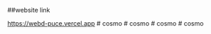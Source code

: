 ##website link

https://webd-puce.vercel.app
#   c o s m o  
 #   c o s m o  
 #   c o s m o  
 #   c o s m o  
 